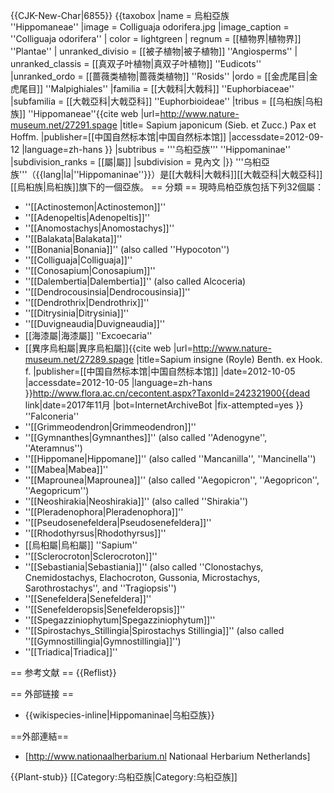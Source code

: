 {{CJK-New-Char|6855}}
{{taxobox
|name = 烏桕亞族<br />''Hippomaneae''
|image = Colliguaja odorifera.jpg
|image_caption = ''Colliguaja odorifera''
| color = lightgreen
| regnum = [[植物界|植物界]] ''Plantae''
| unranked_divisio = [[被子植物|被子植物]] ''Angiosperms''
| unranked_classis = [[真双子叶植物|真双子叶植物]] ''Eudicots''
|unranked_ordo = [[蔷薇类植物|蔷薇类植物]] ''Rosids''
|ordo = [[金虎尾目|金虎尾目]] ''Malpighiales''
|familia = [[大戟科|大戟科]] ''Euphorbiaceae''
|subfamilia = [[大戟亞科|大戟亞科]] ''Euphorbioideae''
|tribus = [[乌桕族|乌桕族]] ''Hippomaneae''<ref name=nature-museum>{{cite web |url=http://www.nature-museum.net/27291.spage |title= Sapium japonicum (Sieb. et Zucc.) Pax et Hoffm. |publisher=[[中国自然标本馆|中国自然标本馆]] |accessdate=2012-09-12 |language=zh-hans }}</ref>
|subtribus = '''乌桕亞族''' ''Hippomaninae''
|subdivision_ranks = [[屬|屬]]
|subdivision = 見內文
|}}
'''乌桕亞族'''（{{lang|la|''Hippomaninae''}}）是[[大戟科|大戟科]][[大戟亞科|大戟亞科]][[烏桕族|烏桕族]]旗下的一個亞族。
== 分類 ==
現時烏柏亞族包括下列32個屬：
* ''[[Actinostemon|Actinostemon]]''
* ''[[Adenopeltis|Adenopeltis]]''
* ''[[Anomostachys|Anomostachys]]''
* ''[[Balakata|Balakata]]''
* ''[[Bonania|Bonania]]'' (also called ''Hypocoton'')
* ''[[Colliguaja|Colliguaja]]''
* ''[[Conosapium|Conosapium]]''
* ''[[Dalembertia|Dalembertia]]'' (also called Alcoceria)
* ''[[Dendrocousinsia|Dendrocousinsia]]''
* ''[[Dendrothrix|Dendrothrix]]''
* ''[[Ditrysinia|Ditrysinia]]''
* ''[[Duvigneaudia|Duvigneaudia]]''
* [[海漆屬|海漆屬]] ''Excoecaria''
* [[異序烏桕屬|異序烏桕屬]]<ref name=Falconeria>{{cite web |url=http://www.nature-museum.net/27289.spage |title=Sapium insigne (Royle) Benth. ex Hook. f. |publisher=[[中国自然标本馆|中国自然标本馆]] |date=2012-10-05 |accessdate=2012-10-05 |language=zh-hans }}</ref><ref>http://www.flora.ac.cn/cecontent.aspx?TaxonId=242321900{{dead link|date=2017年11月 |bot=InternetArchiveBot |fix-attempted=yes }}</ref> ''Falconeria''
* ''[[Grimmeodendron|Grimmeodendron]]''
* ''[[Gymnanthes|Gymnanthes]]'' (also called ''Adenogyne'', ''Ateramnus'')
* ''[[Hippomane|Hippomane]]'' (also called ''Mancanilla'', ''Mancinella'')  
* ''[[Mabea|Mabea]]''
* ''[[Maprounea|Maprounea]]'' (also called ''Aegopicron'', ''Aegopricon'', ''Aegopricum'')
* ''[[Neoshirakia|Neoshirakia]]'' (also called ''Shirakia'')
* ''[[Pleradenophora|Pleradenophora]]''
* ''[[Pseudosenefeldera|Pseudosenefeldera]]''
* ''[[Rhodothyrsus|Rhodothyrsus]]''
* [[烏桕屬|烏桕屬]] ''Sapium''
* ''[[Sclerocroton|Sclerocroton]]''
* ''[[Sebastiania|Sebastiania]]'' (also called ''Clonostachys, Cnemidostachys, Elachocroton, Gussonia, Microstachys, Sarothrostachys'', and ''Tragiopsis'')
* ''[[Senefeldera|Senefeldera]]''
* ''[[Senefelderopsis|Senefelderopsis]]''
* ''[[Spegazziniophytum|Spegazziniophytum]]''
* ''[[Spirostachys_Stillingia|Spirostachys Stillingia]]'' (also called ''[[Gymnostillingia|Gymnostillingia]]'')
* ''[[Triadica|Triadica]]''

== 参考文献 ==
{{Reflist}}

== 外部链接  ==
* {{wikispecies-inline|Hippomaninae|乌桕亞族}}

==外部連結==
* [http://www.nationaalherbarium.nl Nationaal Herbarium Netherlands]

{{Plant-stub}}
[[Category:乌桕亞族|Category:乌桕亞族]]